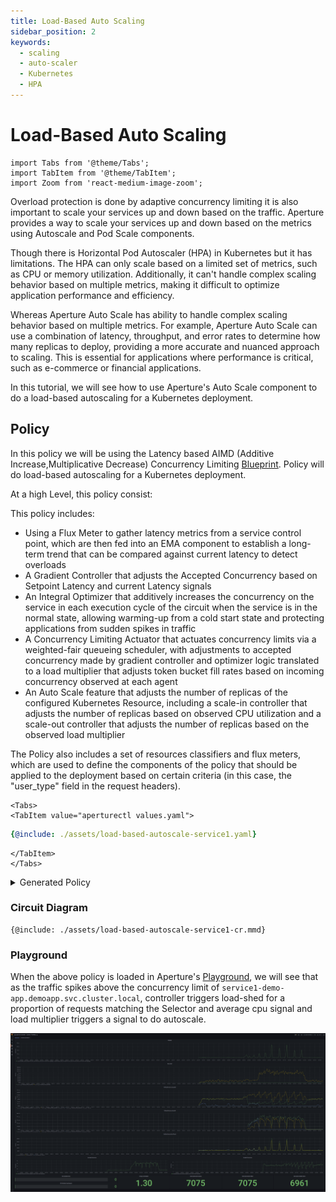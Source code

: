 ```yaml
---
title: Load-Based Auto Scaling
sidebar_position: 2
keywords:
  - scaling
  - auto-scaler
  - Kubernetes
  - HPA
---
```


# **Load-Based Auto Scaling**

```mdx-code-block
import Tabs from '@theme/Tabs';
import TabItem from '@theme/TabItem';
import Zoom from 'react-medium-image-zoom';
```

Overload protection is done by adaptive concurrency limiting it is also
important to scale your services up and down based on the traffic. Aperture
provides a way to scale your services up and down based on the metrics using
Autoscale and Pod Scale components.

Though there is Horizontal Pod Autoscaler (HPA) in Kubernetes but it has
limitations. The HPA can only scale based on a limited set of metrics, such as
CPU or memory utilization. Additionally, it can't handle complex scaling
behavior based on multiple metrics, making it difficult to optimize application
performance and efficiency.

Whereas Aperture Auto Scale has ability to handle complex scaling behavior based
on multiple metrics. For example, Aperture Auto Scale can use a combination of
latency, throughput, and error rates to determine how many replicas to deploy,
providing a more accurate and nuanced approach to scaling. This is essential for
applications where performance is critical, such as e-commerce or financial
applications.

In this tutorial, we will see how to use Aperture's Auto Scale component to do a
load-based autoscaling for a Kubernetes deployment.

## Policy

In this policy we will be using the Latency based AIMD (Additive
Increase,Multiplicative Decrease) Concurrency Limiting
[Blueprint](reference/policies/bundled-blueprints/policies/latency-aimd-concurrency-limiting.md).
Policy will do load-based autoscaling for a Kubernetes deployment.

At a high Level, this policy consist:

This policy includes:

- Using a Flux Meter to gather latency metrics from a service control point,
  which are then fed into an EMA component to establish a long-term trend that
  can be compared against current latency to detect overloads
- A Gradient Controller that adjusts the Accepted Concurrency based on Setpoint
  Latency and current Latency signals
- An Integral Optimizer that additively increases the concurrency on the service
  in each execution cycle of the circuit when the service is in the normal
  state, allowing warming-up from a cold start state and protecting applications
  from sudden spikes in traffic
- A Concurrency Limiting Actuator that actuates concurrency limits via a
  weighted-fair queueing scheduler, with adjustments to accepted concurrency
  made by gradient controller and optimizer logic translated to a load
  multiplier that adjusts token bucket fill rates based on incoming concurrency
  observed at each agent
- An Auto Scale feature that adjusts the number of replicas of the configured
  Kubernetes Resource, including a scale-in controller that adjusts the number
  of replicas based on observed CPU utilization and a scale-out controller that
  adjusts the number of replicas based on the observed load multiplier

The Policy also includes a set of resources classifiers and flux meters, which
are used to define the components of the policy that should be applied to the
deployment based on certain criteria (in this case, the "user_type" field in the
request headers).

```mdx-code-block
<Tabs>
<TabItem value="aperturectl values.yaml">
```

```yaml
{@include: ./assets/load-based-autoscale-service1.yaml}
```

```mdx-code-block
</TabItem>
</Tabs>
```

<details><summary>Generated Policy</summary>
<p>

```yaml
{@include: ./assets/load-based-autoscale-service1-cr.yaml}
```

</p>
</details>

### Circuit Diagram

<Zoom>

```mermaid
{@include: ./assets/load-based-autoscale-service1-cr.mmd}
```

</Zoom>

### Playground

When the above policy is loaded in Aperture's
[Playground](/get-started/playground/playground.md), we will see that as the
traffic spikes above the concurrency limit of
`service1-demo-app.demoapp.svc.cluster.local`, controller triggers load-shed for
a proportion of requests matching the Selector and average cpu signal and load
multiplier triggers a signal to do autoscale.

<Zoom>

![Auto-Scale](./assets/auto-scale-playground.png)

</Zoom>
